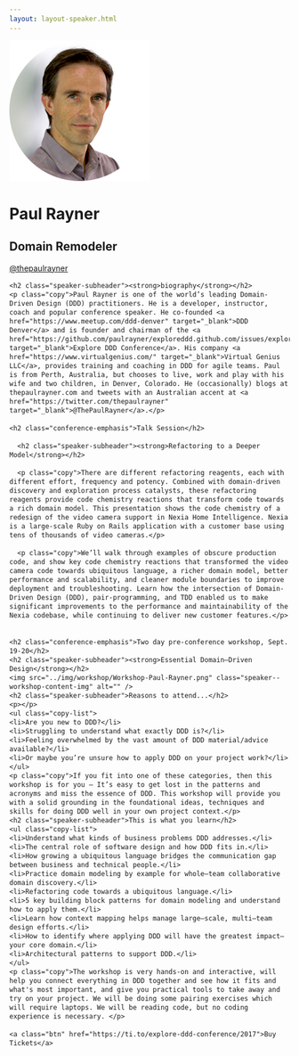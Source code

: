 ```yaml
---
layout: layout-speaker.html
---
```


<div class="container section featured-speaker">
  <div class="row">
  <div class="col-xs-12 col-sm-2 img-container">
    <img class="speaker-page-img" src="../img/speakers/Paul-Rayner-ON.png" />
  </div>
  <div class="col-xs-12 col-sm-10 copy-container">
    <h1 class="speaker-header">Paul Rayner</h1>
    <h2 class="speaker-subtitle">Domain Remodeler</h2>
    <p class="copy"><a class="speaker-handle" href="https://twitter.com/thepaulrayner" target="_blank">@thepaulrayner</a></p>

    <h2 class="speaker-subheader"><strong>biography</strong></h2>
    <p class="copy">Paul Rayner is one of the world’s leading Domain-Driven Design (DDD) practitioners. He is a developer, instructor, coach and popular conference speaker. He co-founded <a href="https://www.meetup.com/ddd-denver" target="_blank">DDD Denver</a> and is founder and chairman of the <a href="https://github.com/paulrayner/exploreddd.github.com/issues/exploreddd.com" target="_blank">Explore DDD Conference</a>. His company <a href="https://www.virtualgenius.com/" target="_blank">Virtual Genius LLC</a>, provides training and coaching in DDD for agile teams. Paul is from Perth, Australia, but chooses to live, work and play with his wife and two children, in Denver, Colorado. He (occasionally) blogs at thepaulrayner.com and tweets with an Australian accent at <a href="https://twitter.com/thepaulrayner" target="_blank">@ThePaulRayner</a>.</p>

    <h2 class="conference-emphasis">Talk Session</h2>

      <h2 class="speaker-subheader"><strong>Refactoring to a Deeper Model</strong></h2>

      <p class="copy">There are different refactoring reagents, each with different effort, frequency and potency. Combined with domain-driven discovery and exploration process catalysts, these refactoring reagents provide code chemistry reactions that transform code towards a rich domain model. This presentation shows the code chemistry of a redesign of the video camera support in Nexia Home Intelligence. Nexia is a large-scale Ruby on Rails application with a customer base using tens of thousands of video cameras.</p>

      <p class="copy">We’ll walk through examples of obscure production code, and show key code chemistry reactions that transformed the video camera code towards ubiquitous language, a richer domain model, better performance and scalability, and cleaner module boundaries to improve deployment and troubleshooting. Learn how the intersection of Domain-Driven Design (DDD), pair-programming, and TDD enabled us to make significant improvements to the performance and maintainability of the Nexia codebase, while continuing to deliver new customer features.</p>


    <h2 class="conference-emphasis">Two day pre-conference workshop, Sept. 19-20</h2>
    <h2 class="speaker-subheader"><strong>Essential Domain–Driven Design</strong></h2>
    <img src="../img/workshop/Workshop-Paul-Rayner.png" class="speaker--workshop-content-img" alt="" />
    <h2 class="speaker-subheader">Reasons to attend...</h2>
    <p></p>
    <ul class="copy-list">
    <li>Are you new to DDD?</li>
    <li>Struggling to understand what exactly DDD is?</li>
    <li>Feeling overwhelmed by the vast amount of DDD material/advice available?</li>
    <li>Or maybe you’re unsure how to apply DDD on your project work?</li>
    </ul>
    <p class="copy">If you fit into one of these categories, then this workshop is for you – It’s easy to get lost in the patterns and acronyms and miss the essence of DDD. This workshop will provide you with a solid grounding in the foundational ideas, techniques and skills for doing DDD well in your own project context.</p>
    <h2 class="speaker-subheader">This is what you learn</h2>
    <ul class="copy-list">
    <li>Understand what kinds of business problems DDD addresses.</li>
    <li>The central role of software design and how DDD fits in.</li>
    <li>How growing a ubiquitous language bridges the communication gap between business and technical people.</li>
    <li>Practice domain modeling by example for whole–team collaborative domain discovery.</li>
    <li>Refactoring code towards a ubiquitous language.</li>
    <li>5 key building block patterns for domain modeling and understand how to apply them.</li>
    <li>Learn how context mapping helps manage large–scale, multi–team design efforts.</li>
    <li>How to identify where applying DDD will have the greatest impact—your core domain.</li>
    <li>Architectural patterns to support DDD.</li>
    </ul>
    <p class="copy">The workshop is very hands-on and interactive, will help you connect everything in DDD together and see how it fits and what's most important, and give you practical tools to take away and try on your project. We will be doing some pairing exercises which will require laptops. We will be reading code, but no coding experience is necessary. </p>

    <a class="btn" href="https://ti.to/explore-ddd-conference/2017">Buy Tickets</a>

  </div>
</div>
</div>
